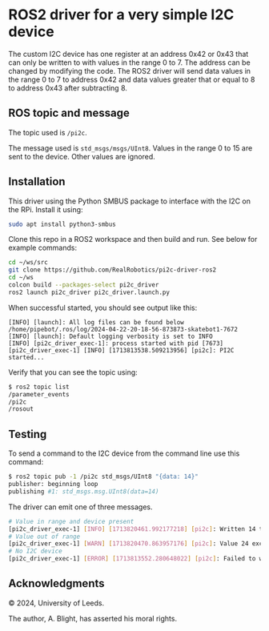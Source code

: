 # ROS2 driver for a very simple I2C device

The custom I2C device has one register at an address 0x42 or 0x43 that can only be written to with values in the range 0 to 7.  The address can be changed by modifying the code.
The ROS2 driver will send data values in the range 0 to 7 to address 0x42 and data values greater that or equal to 8 to address 0x43 after subtracting 8.

## ROS topic and message

The topic used is `/pi2c`.

The message used is `std_msgs/msgs/UInt8`.  Values in the range 0 to 15 are sent to the device.  Other values are ignored.

## Installation

This driver using the Python SMBUS package to interface with the I2C on the RPi.  Install it using:

```bash
sudo apt install python3-smbus
```

Clone this repo in a ROS2 workspace and then build and run.  See below for example commands:

```bash
cd ~/ws/src
git clone https://github.com/RealRobotics/pi2c-driver-ros2
cd ~/ws
colcon build --packages-select pi2c_driver
ros2 launch pi2c_driver pi2c_driver.launch.py
```

When successful started, you should see output like this:

```text
[INFO] [launch]: All log files can be found below /home/pipebot/.ros/log/2024-04-22-20-18-56-873873-skatebot1-7672
[INFO] [launch]: Default logging verbosity is set to INFO
[INFO] [pi2c_driver_exec-1]: process started with pid [7673]
[pi2c_driver_exec-1] [INFO] [1713813538.509213956] [pi2c]: PI2C started...
```

Verify that you can see the topic using:

```bash
$ ros2 topic list
/parameter_events
/pi2c
/rosout
```

## Testing

To send a command to the I2C device from the command line use this command:

```bash
$ ros2 topic pub -1 /pi2c std_msgs/UInt8 "{data: 14}"
publisher: beginning loop
publishing #1: std_msgs.msg.UInt8(data=14)
```

The driver can emit one of three messages.

```bash
# Value in range and device present
[pi2c_driver_exec-1] [INFO] [1713820461.992177218] [pi2c]: Written 14 to address 68
# Value out of range
[pi2c_driver_exec-1] [WARN] [1713820470.863957176] [pi2c]: Value 24 exceeds maximum value of 15. Ignoring...
# No I2C device
[pi2c_driver_exec-1] [ERROR] [1713813552.280648022] [pi2c]: Failed to write value 14 to I2C device: [Errno 121] Remote I/O error
```

## Acknowledgments

© 2024, University of Leeds.

The author, A. Blight, has asserted his moral rights.
